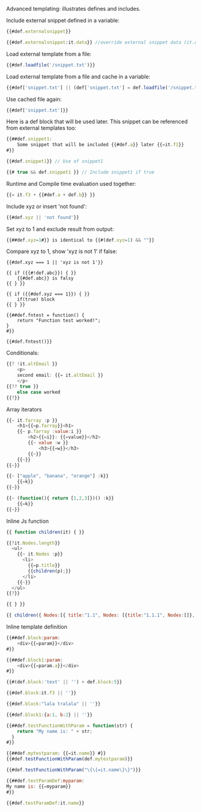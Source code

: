 Advanced templating: illustrates defines and includes.

Include external snippet defined in a variable:
```js
{{#def.externalsnippet}}

{{#def.externalsnippet:it.data}} //override external snippet data (it.data -> it)
```

Load external template from a file:
```js
{{#def.loadfile('/snippet.txt')}}
```

Load external template from a file and cache in a variable:
```js
{{#def['snippet.txt'] || (def['snippet.txt'] = def.loadfile('/snippet.txt'))}}
```

Use cached file again:
```js
{{#def['snippet.txt']}}
```

Here is a def block that will be used later. This snippet can be referenced from external templates too:
```js
{{##def.snippet1:
	Some snippet that will be included {{#def.a}} later {{=it.f1}}
#}}

{{#def.snippet1}} // Use of snippet1

{{# true && def.snippet1 }} // Include snippet1 if true
```

Runtime and Compile time evaluation used together:
```js
{{= it.f3 + {{#def.a + def.b}} }}
```

Include xyz or insert 'not found':
```js
{{#def.xyz || 'not found'}}
```

Set xyz to 1 and exclude result from output:
```js
{{##def.xyz=1#}} is identical to {{#(def.xyz=1) && ""}}
```

Compare xyz to 1, show 'xyz is not 1' if false:
```
{{#def.xyz === 1 || 'xyz is not 1'}}

{{ if ({{#!def.abc}}) { }}
	{{#def.abc}} is falsy
{{ } }}

{{ if ({{#def.xyz === 1}}) { }}
	if(true) block
{{ } }}

{{##def.fntest = function() {
	return "Function test worked!";
}
#}}

{{#def.fntest()}}
```

Conditionals:
```js
{{? !it.altEmail }}
	<p>
	second email: {{= it.altEmail }}
	</p>
{{?? true }}
	else case worked
{{?}}
```

Array iterators
```js
{{~ it.farray :p }}
	<h1>{{=p.farray}}<h1>
	{{~ p.farray :value:i }}
		<h2>{{=i}}: {{=value}}</h2>
		{{~ value :w }}
			<h3>{{=w}}</h3>
		{{~}}
	{{~}}
{{~}}

{{~ ["apple", "banana", "orange"] :k}}
	{{=k}}
{{~}}

{{~ (function(){ return [1,2,3]})() :k}}
	{{=k}}
{{~}}
```

Inline Js function
```js
{{ function children(it) { }}

{{?it.Nodes.length}}
  <ul>
    {{~ it.Nodes :p}}
      <li>
        {{=p.title}}
        {{children(p);}}
      </li>
    {{~}}
  </ul>
{{?}}

{{ } }}

{{ children({ Nodes:[{ title:"1.1", Nodes: [{title:"1.1.1", Nodes:[]}, { title:"1.1.2", Nodes:[] }] }, { title:"1.2", Nodes:[] }, { title:"1.3", Nodes:[] }], title:"1" }) }}
```

Inline template definition
```js
{{##def.block:param:
	<div>{{=param}}</div>
#}}

{{##def.block1:param:
	<div>{{=param.a}}</div>
#}}

{{#(def.block:'text' || '') + def.block:5}}

{{#def.block:it.f3 || ''}}

{{#def.block:"lala tralala" || ''}}

{{#def.block1:{a:1, b:2} || ''}}

{{##def.testFunctionWithParam = function(str) {
    return "My name is: " + str;
  }
#}}

{{##def.mytestparam: {{=it.name}} #}}
{{#def.testFunctionWithParam(def.mytestparam)}}

{{#def.testFunctionWithParam("\{\{=it.name\}\}")}}

{{##def.testParamDef:myparam:
My name is: {{=myparam}}
#}}

{{#def.testParamDef:it.name}}
```